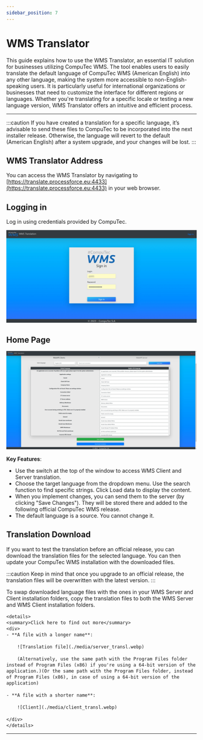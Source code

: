 ```yaml
---
sidebar_position: 7
---
```


# WMS Translator

This guide explains how to use the WMS Translator, an essential IT solution for businesses utilizing CompuTec WMS. The tool enables users to easily translate the default language of CompuTec WMS (American English) into any other language, making the system more accessible to non-English-speaking users. It is particularly useful for international organizations or businesses that need to customize the interface for different regions or languages. Whether you're translating for a specific locale or testing a new language version, WMS Translator offers an intuitive and efficient process.

---

:::caution
    If you have created a translation for a specific language, it’s advisable to send these files to CompuTec to be incorporated into the next installer release. Otherwise, the language will revert to the default (American English) after a system upgrade, and your changes will be lost.
:::

## WMS Translator Address

You can access the WMS Translator by navigating to [https://translate.processforce.eu:4433](https://translate.processforce.eu:4433) in your web browser.

## Logging in

Log in using credentials provided by CompuTec.

![Log in](./media/wms-translator-log-in.webp)

## Home Page

![Translator](./media/translator-wms.webp)

**Key Features**:

- Use the switch at the top of the window to access WMS Client and Server translation.
- Choose the target language from the dropdown menu. Use the search function to find specific strings. Click Load data to display the content.
- When you implement changes, you can send them to the server (by clicking "Save Changes"). They will be stored there and added to the following official CompuTec WMS release.
- The default language is a source. You cannot change it.

## Translation Download

If you want to test the translation before an official release, you can download the translation files for the selected language. You can then update your CompuTec WMS installation with the downloaded files.

:::caution
Keep in mind that once you upgrade to an official release, the translation files will be overwritten with the latest version.
:::

To swap downloaded language files with the ones in your WMS Server and Client installation folders, copy the translation files to both the WMS Server and WMS Client installation folders.

    <details>
    <summary>Click here to find out more</summary>
    <div>
    - **A file with a longer name**:

        ![Translation file](./media/server_transl.webp)

        (Alternatively, use the same path with the Program Files folder instead of Program Files (x86) if you're using a 64-bit version of the application.)(Or the same path with the Program Files folder, instead of Program Files (x86), in case of using a 64-bit version of the application)

    - **A file with a shorter name**:

        ![Client](./media/client_transl.webp)

    </div>
    </details>

---
